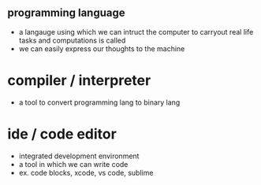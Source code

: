## programming language
- a langauge using which we can intruct the computer to carryout real life tasks and computations is called 
- we can easily express our thoughts to the machine

# compiler / interpreter
- a tool to convert programming lang to binary lang

# ide / code editor
- integrated development environment
- a tool in which we can write code
- ex. code blocks, xcode, vs code, sublime

